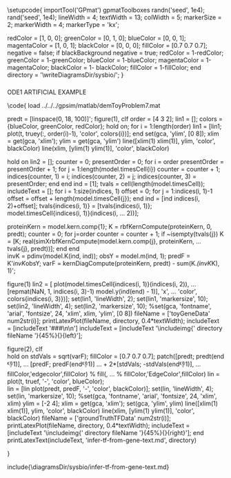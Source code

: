 \setupcode{
  importTool('GPmat')
  gpmatToolboxes
  randn('seed', 1e4);
  rand('seed', 1e4);
  lineWidth = 4;
  textWidth = 13;
  colWidth = 5;
  markerSize = 2;
  markerWidth = 4;
  markerType = 'kx';
  
  redColor = [1, 0, 0];
  greenColor = [0, 1, 0];
  blueColor = [0, 0, 1];
  magentaColor = [1, 0, 1];
  blackColor = [0, 0, 0];
  fillColor = [0.7 0.7 0.7];
  negative = false;
  if blackBackground
    negative = true;
    redColor = 1-redColor;
    greenColor = 1-greenColor;
    blueColor =  1-blueColor;
    magentaColor = 1-magentaColor;
    blackColor = 1- blackColor;
    fillColor = 1-fillColor;
  end
  directory = '\writeDiagramsDir/sysbio/';
}

###

ODE1 ARTIFICIAL EXAMPLE

\code{
load ../../../gpsim/matlab/demToyProblem7.mat

predt = [linspace(0, 18, 100)]';
figure(1), clf
order = [4 3 2];
lin1 = [];
colors = {blueColor, greenColor, redColor};
hold on;
for i = 1:length(order)
  lin1 = [lin1; plot(t, truey(:, order(i)-1), 'color', colors{i})];
end
set(gca, 'ylim', [0 8]);
xlim = get(gca, 'xlim');
ylim = get(gca, 'ylim')
line([xlim(1) xlim(1)], ylim, 'color', blackColor)
line(xlim, [ylim(1) ylim(1)], 'color', blackColor)

hold on
lin2 = [];
counter = 0;
presentOrder = 0;
for i = order
  presentOrder = presentOrder + 1;
  for j = 1:length(model.timesCell{i})
    counter = counter + 1;
    indices(counter, 1) = i;
    indices(counter, 2) = j;
    indices(counter, 3) = presentOrder;
  end
end
ind = [1];
tvals = cell(length(model.timesCell));
includeText = [];
for i = 1:size(indices, 1)
  offset = 0;
  for j = 1:indices(i, 1)-1
    offset = offset + length(model.timesCell{j});
  end
  ind = [ind indices(i, 2)+offset];
  tvals{indices(i, 1)} = [tvals{indices(i, 1)}; model.timesCell{indices(i, 1)}(indices(i, ...
                                                    2))];
  
  proteinKern = model.kern.comp{1};
  K = rbfKernCompute(proteinKern, 0, predt);
  counter = 0;
  for j=order
    counter = counter + 1;
    if ~isempty(tvals{j})
      K = [K; real(simXrbfKernCompute(model.kern.comp{j}, proteinKern, ...
                                      tvals{j}, predt))];
    end
  end  
  invK = pdinv(model.K(ind, ind));
  obsY = model.m(ind, 1);
  predF = K'*invK*obsY;
  varF = kernDiagCompute(proteinKern, predt) - sum(K.*(invK*K), 1)';
  
  figure(1)
  lin2 = [ plot(model.timesCell{indices(i, 1)}(indices(i, 2)), ...
               [repmat(NaN, 1, indices(i, 3)-1) model.y(ind(end) - 1)], 'x', ...
               'color', colors{indices(i, 3)})];
  set(lin1, 'lineWidth', 2);
  set(lin1, 'markersize', 10);
  set(lin2, 'lineWidth', 4);
  set(lin2, 'markersize', 10);
  %set(gca, 'fontname', 'arial', 'fontsize', 24, 'xlim', xlim, 'ylim', [0 8])
  fileName = ['toyGeneData' num2str(i)];
  printLatexPlot(fileName, directory, 0.4*textWidth);
  includeText = [includeText '###\n\n']
  includeText = [includeText '\includeimg{' directory fileName '}{45%}{}{left}'];
   
  figure(2), clf  
  hold on
  stdVals = sqrt(varF);
  fillColor = [0.7 0.7 0.7];
  patch([predt; predt(end:-1:1)], ...
        [predF; predF(end:-1:1)] ...
        + 2*[stdVals; -stdVals(end:-1:1)], ...
            fillColor,'edgecolor',fillColor)
  % fill(, ...
  %      fillColor,'EdgeColor',fillColor)
  lin = plot(t, truef, '-', 'color', blueColor);  
  lin = [lin plot(predt, predF, '-', 'color', blackColor)];
  set(lin, 'lineWidth', 4);
  set(lin, 'markersize', 10);
  %set(gca, 'fontname', 'arial', 'fontsize', 24, 'xlim', xlim)
  ylim = [-2 4];
  xlim = get(gca, 'xlim');
  set(gca, 'ylim', ylim)
  line([xlim(1) xlim(1)], ylim, 'color', blackColor)
  line(xlim, [ylim(1) ylim(1)], 'color', blackColor)
  fileName = ['groundTruthTFData' num2str(i)];
  printLatexPlot(fileName, directory, 0.4*textWidth);
  includeText = [includeText '\includeimg{' directory fileName '}{45%}{}{right}'];
end
    printLatexText(includeText, 'infer-tf-from-gene-text.md', directory)

}

include{\diagramsDir/sysbio/infer-tf-from-gene-text.md}

